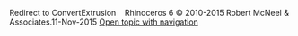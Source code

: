 ---
---

Redirect to ConvertExtrusion&#160;
&#160;
Rhinoceros 6 © 2010-2015 Robert McNeel &amp; Associates.11-Nov-2015
 [Open topic with navigation](convertextrusion.html) 

